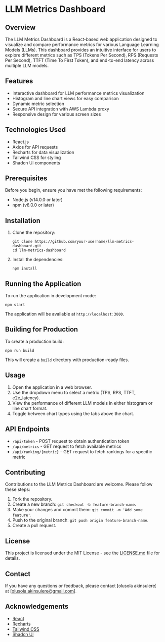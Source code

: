 # LLM Metrics Dashboard

## Overview

The LLM Metrics Dashboard is a React-based web application designed to visualize and compare performance metrics for various Language Learning Models (LLMs). This dashboard provides an intuitive interface for users to explore different metrics such as TPS (Tokens Per Second), RPS (Requests Per Second), TTFT (Time To First Token), and end-to-end latency across multiple LLM models.

## Features

- Interactive dashboard for LLM performance metrics visualization
- Histogram and line chart views for easy comparison
- Dynamic metric selection
- Secure API integration with AWS Lambda proxy
- Responsive design for various screen sizes

## Technologies Used

- React.js
- Axios for API requests
- Recharts for data visualization
- Tailwind CSS for styling
- Shadcn UI components

## Prerequisites

Before you begin, ensure you have met the following requirements:

- Node.js (v14.0.0 or later)
- npm (v6.0.0 or later)


## Installation

1. Clone the repository:
   ```
   git clone https://github.com/your-username/llm-metrics-dashboard.git
   cd llm-metrics-dashboard
   ```

2. Install the dependencies:
   ```
   npm install
   ```

## Running the Application

To run the application in development mode:

```
npm start
```

The application will be available at `http://localhost:3000`.

## Building for Production

To create a production build:

```
npm run build
```

This will create a `build` directory with production-ready files.

## Usage

1. Open the application in a web browser.
2. Use the dropdown menu to select a metric (TPS, RPS, TTFT, e2e_latency).
3. View the performance of different LLM models in either histogram or line chart format.
4. Toggle between chart types using the tabs above the chart.

## API Endpoints

- `/api/token` - POST request to obtain authentication token
- `/api/metrics` - GET request to fetch available metrics
- `/api/ranking/{metric}` - GET request to fetch rankings for a specific metric


## Contributing

Contributions to the LLM Metrics Dashboard are welcome. Please follow these steps:

1. Fork the repository.
2. Create a new branch: `git checkout -b feature-branch-name`.
3. Make your changes and commit them: `git commit -m 'Add some feature'`.
4. Push to the original branch: `git push origin feature-branch-name`.
5. Create a pull request.

## License

This project is licensed under the MIT License - see the [LICENSE.md](LICENSE.md) file for details.

## Contact

If you have any questions or feedback, please contact [olusola akinsulere] at [olusola.akinsulere@gmail.com].

## Acknowledgements

- [React](https://reactjs.org/)
- [Recharts](https://recharts.org/)
- [Tailwind CSS](https://tailwindcss.com/)
- [Shadcn UI](https://ui.shadcn.com/)
